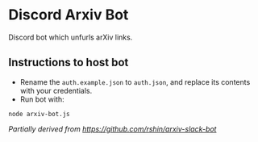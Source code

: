 # Discord Arxiv Bot

Discord bot which unfurls arXiv links.

## Instructions to host bot

- Rename the `auth.example.json` to `auth.json`, and replace its contents with your credentials.
- Run bot with:

```
node arxiv-bot.js
```

_Partially derived from https://github.com/rshin/arxiv-slack-bot_